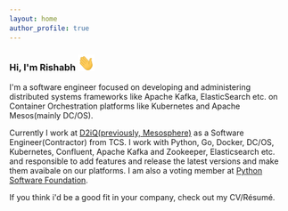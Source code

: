 ```yaml
---
layout: home
author_profile: true
---
```


<h3> Hi, I'm Rishabh <img src="https://github.com/ABSphreak/ABSphreak/blob/master/gifs/Hi.gif" width="30px"></h3>

I'm a software engineer focused on developing and administering distributed systems frameworks like Apache Kafka, ElasticSearch etc. on Container Orchestration platforms like Kubernetes and Apache Mesos(mainly DC/OS).

Currently I work at [D2iQ(previously, Mesosphere)](https://d2iq.com) as a Software Engineer(Contractor) from TCS. I work with Python, Go, Docker, DC/OS, Kubernetes, Confluent, Apache Kafka and Zookeeper, Elasticsearch etc. and responsible to add features and release the latest versions and make them avaibale on our platforms. I am also a voting member at [Python Software Foundation](https://www.python.org/psf/).

If you think i'd be a good fit in your company, check out my CV/Résumé.
